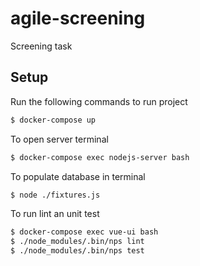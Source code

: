 # agile-screening
Screening task

## Setup
Run the following commands to run project

```bash
$ docker-compose up
```

To open server terminal
```bash
$ docker-compose exec nodejs-server bash
```

To populate database in terminal
```bash
$ node ./fixtures.js
```

To run lint an unit test
```bash
$ docker-compose exec vue-ui bash
$ ./node_modules/.bin/nps lint
$ ./node_modules/.bin/nps test
```